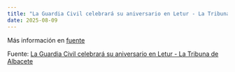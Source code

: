 ```yaml
---
title: "La Guardia Civil celebrará su aniversario en Letur - La Tribuna de Albacete"
date: 2025-08-09
---
```


Más información en [fuente](https://news.google.com/rss/articles/CBMi0wFBVV95cUxNczkwQThFU3RVelR6Q1pDZWd4T29fbjJqYnQwaS03NVA0TDlDT2VfMTFFNE52UmVzX3ZtQm5ERU1wNkRid3pHVi1RejU0b2p5ZjVzeV9RcVdaSE9pMEgxeTdOMUtObER2NHZFUVQtelluQWpYYWkxUjBxTWg3LTJnVUNNeFRKVHdPcjZWSldhZnVVWm56TGlneENjaGplbExHazBCTUVOQ0tqREpuYXM2MWx1bUs5UFo4S0FnSUxUNEhMRDdOYWtJVWxpbm8wM2JQY2tr?oc=5)

Fuente: [La Guardia Civil celebrará su aniversario en Letur - La Tribuna de Albacete](https://news.google.com/rss/articles/CBMi0wFBVV95cUxNczkwQThFU3RVelR6Q1pDZWd4T29fbjJqYnQwaS03NVA0TDlDT2VfMTFFNE52UmVzX3ZtQm5ERU1wNkRid3pHVi1RejU0b2p5ZjVzeV9RcVdaSE9pMEgxeTdOMUtObER2NHZFUVQtelluQWpYYWkxUjBxTWg3LTJnVUNNeFRKVHdPcjZWSldhZnVVWm56TGlneENjaGplbExHazBCTUVOQ0tqREpuYXM2MWx1bUs5UFo4S0FnSUxUNEhMRDdOYWtJVWxpbm8wM2JQY2tr?oc=5)
